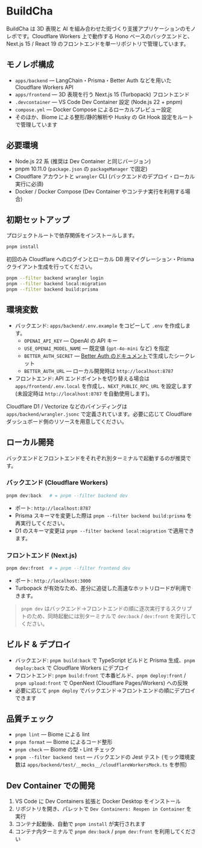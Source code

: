 # BuildCha

BuildCha は 3D 表現と AI を組み合わせた街づくり支援アプリケーションのモノレポです。Cloudflare Workers 上で動作する Hono ベースのバックエンドと、Next.js 15 / React 19 のフロントエンドを単一リポジトリで管理しています。

## モノレポ構成
- `apps/backend` — LangChain・Prisma・Better Auth などを用いた Cloudflare Workers API
- `apps/frontend` — 3D 表現を行う Next.js 15 (Turbopack) フロントエンド
- `.devcontainer` — VS Code Dev Container 設定 (Node.js 22 + pnpm)
- `compose.yml` — Docker Compose によるローカルプレビュー設定
- そのほか、Biome による整形/静的解析や Husky の Git Hook 設定をルートで管理しています

## 必要環境
- Node.js 22 系 (推奨は Dev Container と同じバージョン)
- pnpm 10.11.0 (`package.json` の `packageManager` で固定)
- Cloudflare アカウントと `wrangler` CLI (バックエンドのデプロイ・ローカル実行に必須)
- Docker / Docker Compose (Dev Container やコンテナ実行を利用する場合)


## 初期セットアップ
プロジェクトルートで依存関係をインストールします。

```bash
pnpm install
```

初回のみ Cloudflare へのログインとローカル DB 用マイグレーション・Prisma クライアント生成を行ってください。

```bash
pnpm --filter backend wrangler login
pnpm --filter backend local:migration
pnpm --filter backend build:prisma
```

## 環境変数
- バックエンド: `apps/backend/.env.example` をコピーして `.env` を作成します。
  - `OPENAI_API_KEY` — OpenAI の API キー
  - `USE_OPENAI_MODEL_NAME` — 既定値 (`gpt-4o-mini` など) を指定
  - `BETTER_AUTH_SECRET` — [Better Auth のドキュメント](https://www.better-auth.com/docs/installation#set-environment-variables)で生成したシークレット
  - `BETTER_AUTH_URL` — ローカル開発時は `http://localhost:8787`
- フロントエンド: API エンドポイントを切り替える場合は `apps/frontend/.env.local` を作成し、`NEXT_PUBLIC_RPC_URL` を設定します (未設定時は `http://localhost:8787` を自動使用します)。

Cloudflare D1 / Vectorize などのバインディングは `apps/backend/wrangler.jsonc` で定義されています。必要に応じて Cloudflare ダッシュボード側のリソースを用意してください。

## ローカル開発
バックエンドとフロントエンドをそれぞれ別ターミナルで起動するのが推奨です。

### バックエンド (Cloudflare Workers)
```bash
pnpm dev:back   # = pnpm --filter backend dev
```
- ポート: `http://localhost:8787`
- Prisma スキーマを変更した際は `pnpm --filter backend build:prisma` を再実行してください。
- D1 のスキーマ変更は `pnpm --filter backend local:migration` で適用できます。

### フロントエンド (Next.js)
```bash
pnpm dev:front  # = pnpm --filter frontend dev
```
- ポート: `http://localhost:3000`
- Turbopack が有効なため、差分に追従した高速なホットリロードが利用できます。

> `pnpm dev` はバックエンド→フロントエンドの順に逐次実行するスクリプトのため、同時起動には別ターミナルで `dev:back` / `dev:front` を実行してください。

## ビルド & デプロイ
- バックエンド: `pnpm build:back` で TypeScript ビルドと Prisma 生成、`pnpm deploy:back` で Cloudflare Workers にデプロイ
- フロントエンド: `pnpm build:front` で本番ビルド、`pnpm deploy:front` / `pnpm upload:front` で OpenNext (Cloudflare Pages/Workers) への反映
- 必要に応じて `pnpm deploy` でバックエンド→フロントエンドの順にデプロイできます

## 品質チェック
- `pnpm lint` — Biome による lint
- `pnpm format` — Biome によるコード整形
- `pnpm check` — Biome の型・Lint チェック
- `pnpm --filter backend test` — バックエンドの Jest テスト (モック環境変数は `apps/backend/test/__mocks__/cloudflareWorkersMock.ts` を参照)

## Dev Container での開発
1. VS Code に Dev Containers 拡張と Docker Desktop をインストール
2. リポジトリを開き、パレットで `Dev Containers: Reopen in Container` を実行
3. コンテナ起動後、自動で `pnpm install` が実行されます
4. コンテナ内ターミナルで `pnpm dev:back` / `pnpm dev:front` を利用してください


